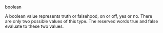 boolean

A boolean value represents truth or falsehood, on or off, yes or no. There are only two possible values of this type. The reserved words true and false evaluate to these two values.

